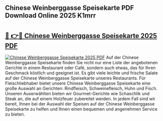 ## Chinese Weinberggasse Speisekarte PDF Download Online 2025 K1mrr

# <h2><a href="http://gcdgkmq.nevu.top/?p=Chinese+Weinberggasse+Speisekarte">🔗 👉🔴 Chinese Weinberggasse Speisekarte 2025 PDF</a></h2>

[![Chinese Weinberggasse Speisekarte 2025 PDF](https://i.imgur.com/dBaPXMq.png)](http://gcdgkmq.nevu.top/?p=Chinese+Weinberggasse+Speisekarte)
Auf der Chinese Weinberggasse Speisekarte finden Sie nicht nur eine Liste der angebotenen Gerichte in einem Restaurant oder Café, sondern auch etwas, das für Ihren Geschmack köstlich und geeignet ist. Es gibt viele leichte und frische Salate auf der Chinese Weinberggasse Speisekarte unseres Restaurants. Für Fleischliebhaber bietet unsere Chinese Weinberggasse Speisekarte eine große Auswahl an Gerichten: Rindfleisch, Schweinefleisch, Huhn und Fisch. Unseren Auserwählten bieten wir Gourmet-Gerichte wie Schaschlik und Steak an, die auf einem Holzfeuer zubereitet werden. In jedem Fall sind wir bereit, Ihnen bei der Auswahl der Speisen auf der Chinese Weinberggasse Speisekarte zu helfen und Ihnen einen bequemen und angenehmen Service zu bieten.
